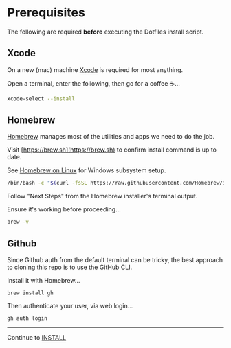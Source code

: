 [Homebrew]: https://docs.brew.sh/
[Xcode]: https://developer.apple.com/xcode/
# Prerequisites

The following are required **before** executing the Dotfiles install script.
## Xcode

On a new (mac) machine [Xcode][Xcode] is required for most anything.

Open a terminal, enter the following, then go for a coffee ☕...

```sh
xcode-select --install
```

## Homebrew

[Homebrew][Homebrew] manages most of the utilities and apps we need to do the job.

Visit [https://brew.sh](https://brew.sh) to confirm install command is up to date.

See [Homebrew on Linux](https://docs.brew.sh/Homebrew-on-Linux) for Windows subsystem setup.

```sh
/bin/bash -c "$(curl -fsSL https://raw.githubusercontent.com/Homebrew/install/master/install.sh)"
```

Follow "Next Steps" from the Homebrew installer's terminal output.

Ensure it's working before proceeding...

```sh
brew -v
```

## Github

Since Github auth from the default terminal can be tricky, the best approach to cloning this repo is to use the GitHub CLI.

Install it with Homebrew...

```
brew install gh
```

Then authenticate your user, via web login...

```
gh auth login
```

---
Continue to [INSTALL](./INSTALL.md)
